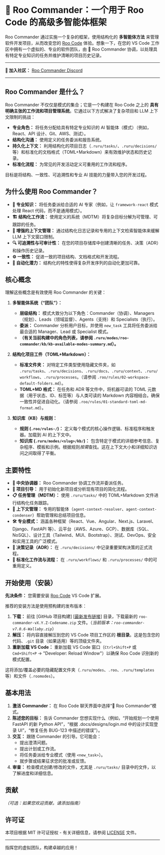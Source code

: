 # 👑 Roo Commander：一个用于 Roo Code 的高级多智能体框架

Roo Commander 通过实施一个复杂的框架，使用结构化的 **多智能体方法** 来管理软件开发项目，从而改变您的 [Roo Code](https://github.com/roocode/roo) 体验。想象一下，在您的 VS Code 工作区中拥有一个虚拟的、专业的软件团队，由 👑 Roo Commander 协调，以处理具有特定专业知识的任务并维护清晰的项目历史记录。

---

**🐾 加入社区：** [Roo Commander Discord](https://discord.gg/f77YYF3S)

---

## Roo Commander 是什么？

Roo Commander 不仅仅是模式的集合；它是一个构建在 Roo Code 之上的 **具有明确主张的工作流和项目管理系统**。它通过以下方式解决了复杂项目和 LLM 上下文限制的挑战：

*   **专业角色：** 将任务分配给具有特定专业知识的 AI 智能体（模式）（例如，React、API 设计、Git、AWS、测试）。
*   **结构化沟通：** 使用定义的任务委派和报告系统。
*   **持久化上下文：** 利用结构化的项目日志（`.ruru/tasks/`、`.ruru/decisions/` 等）和标准化的文档格式（TOML+Markdown）来有效维护状态和历史记录。
*   **标准化流程：** 为常见的开发活动定义可重用的工作流和程序。

目标是将结构、一致性、可追溯性和专业 AI 技能的力量带入您的开发过程。

## 为什么使用 Roo Commander？

*   **🧠 专业知识：** 将任务委派给合适的 AI 专家（例如，让 `framework-react` 模式处理 React 代码，而不是通用模式）。
*   **🏗️ 结构化工作流：** 使用定义的系统（MDTM）将复杂目标分解为可管理、可跟踪的任务。
*   **💾 增强的上下文管理：** 通过结构化日志记录和专用的上下文检索智能体来缓解 LLM 上下文窗口限制。
*   **🔍 可追溯性与可审计性：** 在您的项目存储库中创建清晰的任务、决策（ADR）和操作历史记录。
*   **⚙️ 一致性：** 促进一致的项目结构、文档格式和开发流程。
*   **🚀 自动化潜力：** 结构化的特性使得复杂开发序列的自动化更加可靠。

## 核心概念

理解这些概念是有效使用 Roo Commander 的关键：

1.  **多智能体系统（“团队”）：**
    *   **层级结构：** 模式大致分为以下角色：Commander（协调）、Managers（规划）、Leads（领域监督）、Agents（支持）和 Specialists（执行）。
    *   **委派：** Commander 分析用户目标，并使用 `new_task` 工具将任务委派给最合适的 Manager、Lead 或 Specialist 模式。
    *   **（有关当前构建中的角色列表，请参阅 `.ruru/modes/roo-commander/kb/kb-available-modes-summary.md`）。**

2.  **结构化项目工件（TOML+Markdown）：**
    *   **标准文件夹：** 对特定工件类型使用隐藏文件夹，如 `.ruru/tasks`、`.ruru/decisions`、`.ruru/docs`、`.ruru/context`、`.ruru/workflows`、`.ruru/processes`。（请参阅 `.roo/rules/02-workspace-default-folders.md`）。
    *   **TOML+MD 格式：** 在任务和 ADR 等文件中，将机器可读的 TOML 元数据（用于状态、ID、标签等）与人类可读的 Markdown 内容相结合。确保一致性并促进自动化。（请参阅 `.roo/rules/01-standard-toml-md-format.md`）。

3.  **知识库（KB）与规则：**
    *   **规则 (`.roo/rules-/`)：** 定义每个模式的核心操作逻辑、标准程序和触发器。加载到 AI 的上下文中。
    *   **知识库 (`.ruru/modes/<slug>/kb/`)：** 包含特定于模式的详细参考信息、复杂程序、模板和示例。根据规则*按需*查找。这在上下文大小和详细知识访问之间取得了平衡。

## 主要特性

*   **👑 中央协调器：** Roo Commander 协调工作流并委派任务。
*   **🚦 项目引导：** 用于初始化新项目或分析现有项目的简化流程。
*   **📋 任务管理（MDTM）：** 使用 `.ruru/tasks/` 中的 TOML+Markdown 文件进行结构化任务跟踪。
*   **📖 上下文管理：** 专用的智能体（`agent-context-resolver`、`agent-context-condenser`）帮助管理和总结项目信息。
*   **🛠️ 专业模式：** 涵盖各种框架（React、Vue、Angular、Next.js、Laravel、Django、FastAPI 等）、云平台（AWS、Azure、GCP）、数据库（SQL、NoSQL）、设计工具（Tailwind、MUI、Bootstrap）、测试、DevOps、安全和实用工具的广泛模式。
*   **📝 决策记录（ADR）：** 在 `.ruru/decisions/` 中记录重要架构决策的正式流程。
*   **🧩 标准化工作流与流程：** 在 `.ruru/workflows/` 和 `.ruru/processes/` 中的可重用定义。

## 开始使用（安装）

**先决条件：** 您需要安装 [Roo Code](https://marketplace.visualstudio.com/items?itemName=RooCode.roo-code) VS Code 扩展。

推荐的安装方法是使用预构建的发布版本：

1.  **下载：** 前往 [GitHub 项目构建] [[最新发布链接](https://github.com/jezweb/roo-commander/tree/main/.builds)] 目录，下载最新的 `roo-commander-vX.Y.Z-Codename.zip` 文件。（*当前版本：`roo-commander-v7.0.6-Wallaby.zip`*）
2.  **解压：** 将内容直接解压到您的 VS Code 项目工作区的 **根目录**。这是包含您的代码、`.git` 目录（如果适用）等的顶级文件夹。
3.  **重新加载 VS Code：** 重新加载 VS Code 窗口（`Ctrl+Shift+P` 或 `Cmd+Shift+P` -> "Developer: Reload Window"）以确保 Roo Code 识别新的模式配置。

这将添加/覆盖必要的隐藏配置文件夹（`.ruru/modes`、`.roo`、`.ruru/templates` 等）和文件（`.roomodes`）。

## 基本用法

1.  **激活 Commander：** 在 Roo Code 聊天界面中选择“👑 Roo Commander”模式。
2.  **陈述您的目标：** 告诉 Commander 您想实现什么（例如，“开始规划一个使用 FastAPI 的新 Python API”，“根据 .docs/designs/login.md 中的设计实现登录 UI”，“修复任务 BUG-123 中描述的错误”）。
3.  **交互：** 跟随 Commander 的引导。它可能会：
    *   提出澄清问题。
    *   提出计划或工作流。
    *   将任务委派给专业模式（使用 `<new_task>`）。
    *   就步骤或结果征求您的批准或反馈。
4.  **审查：** 检查模式创建/修改的文件，尤其是 `.ruru/tasks/` 目录中的文件，以了解进度和详细信息。

## 贡献

*（可选：如果您欢迎贡献，请添加指南）*

## 许可证

本项目根据 MIT 许可证授权 - 有关详细信息，请参阅 [LICENSE](./LICENSE) 文件。

---

指挥您的虚拟团队，构建卓越的应用！